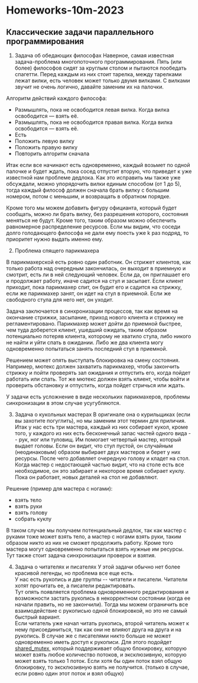 # Homeworks-10m-2023

## Классические задачи параллельного программирования

1. Задача об обедающих философах
Наверное, самая известная задача-проблема многопоточного программирования. Пять (или более) философов сидят за круглым столом и пытаются пообедать спагетти. Перед каждым из них стоит тарелка, между тарелками лежат вилки, есть человек может только двумя вилками. 
С вилками звучит не очень логично, давайте заменим их на палочки. 

Алгоритм действий каждого философа:
* Размышлять, пока не освободится левая вилка. Когда вилка освободится — взять её.
* Размышлять, пока не освободится правая вилка. Когда вилка освободится — взять её.
* Есть
* Положить левую вилку
* Положить правую вилку
* Повторить алгоритм сначала
  
Итак если все начинают есть одновременно, каждый возьмет по одной палочке и будет ждать, пока сосед отпустит вторую, что приведет к уже известной нам проблеме дедлока. 
Как это исправить мы также уже обсуждали, можно упорядочить вилки единым способом (от 1 до 5), тогда каждый философ должен сначала брать вилку с большим номером, потом с меньшим, и возвращать в обратном порядке.

Кроме того мы можем добавить фигуру официанта, который будет сообщать, можно ли брать вилку, без разрешения которого, состояния меняться не будут. Кроме того, таким образом можно обеспечить равномерное распределение ресурсов. Если мы видим, что соседи долго голодающего философа не дали ему поесть уже k раз подряд, то приоритет нужно выдать именно ему.

2. Проблема спящего парикмахера

В парикмахерской есть ровно один работник. Он стрижет клиентов, как только работа над очередным закончилась, он выходит в приемную и смотрит, есть ли в ней следующий человек. Если да, он приглашает его и продолжает работу, иначе садится на стул и засыпает. 
Если клиент приходит, пока парикмахер спит, он будит его и садится на стрижку, если же парикмахер занят, он идет на стул в приемной. Если же свободного стула для него нет, он уходит.

Задача заключается в синхронизации процессов, так как время на окончание стрижки, засыпание, приход нового клиента и стрижку не регламентировано. Парикмахер может дойти до приемной быстрее, чем туда доберется клиент, ушедший ожидать, таким образом потенциально потеряв клиента, которому не хватило стула, либо никого не найти и уйти спать в ожидании. Либо же два клиента могу одновременно попытаться занять последний стул в приемной.

Решением может опять выступать блокировка на смену состояния. Например, мютекс должен захватить парикмахер, чтобы закончить стрижку и пойти проверять зал ожидания и отпустить его, когда пойдет работать или спать. Тот же мютекс должен взять клиент, чтобы войти и проверить обстановку и отпустить, когда пойдет стричься или ждать.

У задачи есть усложнение в виде нескольких парикмахеров, проблемы синхронизации в этом случае усугубляются.

3. Задача о кукольных мастерах
В оригинале она о курильщиках (если вы захотите погуглить), но мы заменим этот термин для приличия. 
Итак у нас есть три мастера, каждый из них собирает кукол, кроме того, у каждого из них есть бесконечный запас частей одного вида -- рук, ног или туловищ. Им помогает четвертый мастер, который выдает головы. 
Если он видит, что стул пустой, он случайным (неодинаковым) образом выбирает двух мастеров и берет у них ресурсы. После чего добавляет очередную голову и кладет на стол. Когда мастер с недостающей частью видит, что на столе есть все необходимое, он это забирает и некоторое время собирает куклу. Пока он работает, новых деталей на стол не добавляют.

Решение (пример для мастера с ногами):
* взять тело
* взять руки
* взять голову
* собрать куклу

В таком случае мы получаем потенциальный дедлок, так как мастер с руками тоже может взять тело, а мастер с ногами взять руки, таким образом никто из них не сможет продолжить работу. Кроме того мастера могут одновременно попытаться взять нужные им ресурсы. 
Тут также стоит задача синхронизации проверок и взятия.

4. Задача о читателях и писателях
У этой задачи обычно нет более красивой легенды, но проблема все еще есть.  
У нас есть рукопись и две группы -- читатели и писатели. Читатели хотят прочитать ее, а писатели редактировать. \
Тут опять появляется проблема одновременного редактирования и возможности застать рукопись в некорректном состоянии (когда ее начали править, но не закончили). Тогда мы можем ограничить все взаимодействие с рукописью одной блокировкой, но это не самый быстрый вариант. \
Если читатель уже начал читать рукопись, второй читатель может к нему присоединиться, так как они не влияют друга на друга и на рукопись. В случае же с писателями никто больше не может одновременно иметь доступ к рукописи. Для этого подойдет [shared_mutex](https://en.cppreference.com/w/cpp/thread/shared_mutex), который поддерживает общую блокировку, которую может взять любое количество потоков, и эксклюзивную, которую может взять только 1 поток. Если хотя бы один поток взял общую блокировку, то эксклюзивную взять не получится. (только в случае, если ровно один этот поток и взял общую)